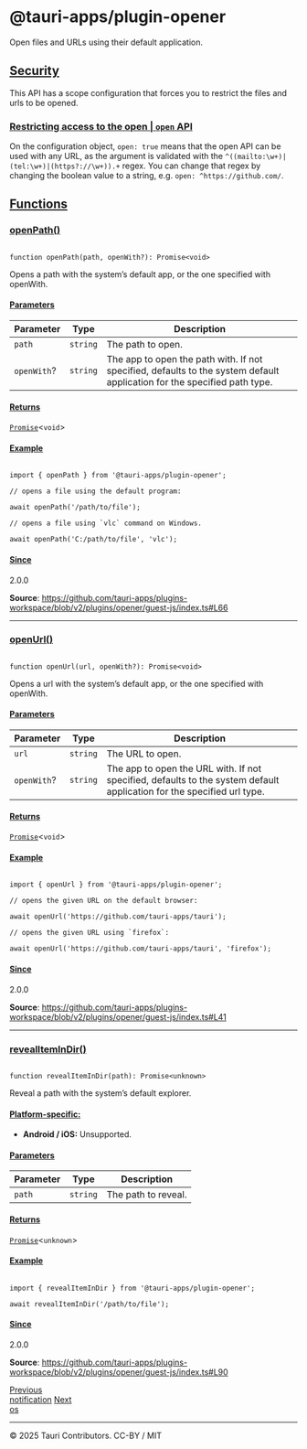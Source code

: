 # @tauri-apps/plugin-opener

Open files and URLs using their default application.

## [Security](#security)

This API has a scope configuration that forces you to restrict the files and urls to be opened.

### [Restricting access to the open | `open` API](#restricting-access-to-the-open--open-api)

On the configuration object, `open: true` means that the open API can be used with any URL,
as the argument is validated with the `^((mailto:\w+)|(tel:\w+)|(https?://\w+)).+` regex.
You can change that regex by changing the boolean value to a string, e.g. `open: ^https://github.com/`.

## [Functions](#functions)

### [openPath()](#openpath)

```

function openPath(path, openWith?): Promise<void>

```

Opens a path with the system’s default app, or the one specified with openWith.

#### [Parameters](#parameters)

| Parameter | Type | Description |
| --- | --- | --- |
| `path` | `string` | The path to open. |
| `openWith`? | `string` | The app to open the path with. If not specified, defaults to the system default application for the specified path type. |

#### [Returns](#returns)

[`Promise`](https://developer.mozilla.org/docs/Web/JavaScript/Reference/Global_Objects/Promise)<`void`>

#### [Example](#example)

```

import { openPath } from '@tauri-apps/plugin-opener';

// opens a file using the default program:

await openPath('/path/to/file');

// opens a file using `vlc` command on Windows.

await openPath('C:/path/to/file', 'vlc');

```

#### [Since](#since)

2.0.0

**Source**: <https://github.com/tauri-apps/plugins-workspace/blob/v2/plugins/opener/guest-js/index.ts#L66>

---

### [openUrl()](#openurl)

```

function openUrl(url, openWith?): Promise<void>

```

Opens a url with the system’s default app, or the one specified with openWith.

#### [Parameters](#parameters-1)

| Parameter | Type | Description |
| --- | --- | --- |
| `url` | `string` | The URL to open. |
| `openWith`? | `string` | The app to open the URL with. If not specified, defaults to the system default application for the specified url type. |

#### [Returns](#returns-1)

[`Promise`](https://developer.mozilla.org/docs/Web/JavaScript/Reference/Global_Objects/Promise)<`void`>

#### [Example](#example-1)

```

import { openUrl } from '@tauri-apps/plugin-opener';

// opens the given URL on the default browser:

await openUrl('https://github.com/tauri-apps/tauri');

// opens the given URL using `firefox`:

await openUrl('https://github.com/tauri-apps/tauri', 'firefox');

```

#### [Since](#since-1)

2.0.0

**Source**: <https://github.com/tauri-apps/plugins-workspace/blob/v2/plugins/opener/guest-js/index.ts#L41>

---

### [revealItemInDir()](#revealitemindir)

```

function revealItemInDir(path): Promise<unknown>

```

Reveal a path with the system’s default explorer.

#### [Platform-specific:](#platform-specific)

* **Android / iOS:** Unsupported.

#### [Parameters](#parameters-2)

| Parameter | Type | Description |
| --- | --- | --- |
| `path` | `string` | The path to reveal. |

#### [Returns](#returns-2)

[`Promise`](https://developer.mozilla.org/docs/Web/JavaScript/Reference/Global_Objects/Promise)<`unknown`>

#### [Example](#example-2)

```

import { revealItemInDir } from '@tauri-apps/plugin-opener';

await revealItemInDir('/path/to/file');

```

#### [Since](#since-2)

2.0.0

**Source**: <https://github.com/tauri-apps/plugins-workspace/blob/v2/plugins/opener/guest-js/index.ts#L90>

[Previous   
 notification](notification.md)   [Next   
 os](os.md)

 

---

© 2025 Tauri Contributors. CC-BY / MIT